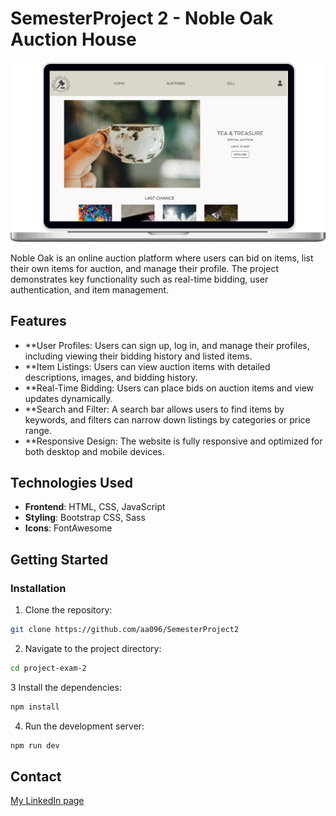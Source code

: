 # SemesterProject 2 - Noble Oak Auction House

![image](images/noble.png)

Noble Oak is an online auction platform where users can bid on items, list their own items for auction, and manage their profile. The project demonstrates key functionality such as real-time bidding, user authentication, and item management.

## Features
- **User Profiles: Users can sign up, log in, and manage their profiles, including viewing their bidding history and listed items.
- **Item Listings: Users can view auction items with detailed descriptions, images, and bidding history.
- **Real-Time Bidding: Users can place bids on auction items and view updates dynamically.
- **Search and Filter: A search bar allows users to find items by keywords, and filters can narrow down listings by categories or price range.
- **Responsive Design: The website is fully responsive and optimized for both desktop and mobile devices.

## Technologies Used

- **Frontend**: HTML, CSS, JavaScript
- **Styling**: Bootstrap CSS, Sass
- **Icons**: FontAwesome

## Getting Started

### Installation

1. Clone the repository:

```bash
git clone https://github.com/aa096/SemesterProject2

```

2. Navigate to the project directory:

```bash
cd project-exam-2
```

3 Install the dependencies:

```bash
npm install
```

4. Run the development server:

```bash
npm run dev
```

## Contact

[My LinkedIn page](https://www.linkedin.com/in/aashild-l-rasmussen/)
